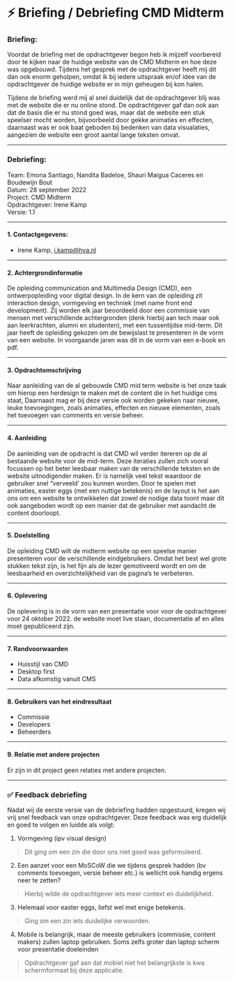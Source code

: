 # ⚡️ Briefing / Debriefing CMD Midterm

### Briefing:

Voordat de briefing met de opdrachtgever begon heb ik mijzelf voorbereid door te kijken naar de huidige website van de CMD Midterm en hoe deze was opgebouwd. Tijdens het gesprek met de opdrachtgever heeft mij dit dan ook enorm geholpen, omdat ik bij iedere uitspraak en/of idee van de opdrachtgever de huidige website er in mijn geheugen bij kon halen.

Tijdens de briefing werd mij al snel duidelijk dat de opdrachtgever blij was met de website die er nu online stond. De opdrachtgever gaf dan ook aan dat de basis die er nu stond goed was, maar dat de website een stuk speelser mocht worden, bijvoorbeeld door gekke animaties en effecten, daarnaast was er ook baat geboden bij bedenken van data visualaties, aangezien de website een groot aantal lange teksten omvat.

<hr>

### Debriefing:

Team: Emona Santiago, Nandita Badeloe, Shauri Maigua Caceres en Boudewijn Bout
<br>
Datum: 28 september 2022
<br>
Project: CMD Midterm
<br>
Opdrachtgever: Irene Kamp
<br>
Versie: 1.1

<hr>

#### 1. Contactgegevens:

* Irene Kamp, i.kamp@hva.nl

<hr>

#### 2. Achtergrondinformatie

De opleiding communication and Multimedia Design (CMD), een ontwerpopleiding voor
digital design. In de kern van de opleiding zit interaction design, vormgeving en techniek
(met name front end development). Zij worden elk jaar beoordeeld door een commissie van
mensen met verschillende achtergronden (denk hierbij aan tech maar ook aan leerkrachten,
alumni en studenten), met een tussentijdse mid-term. Dit jaar heeft de opleiding gekozen om
de bewijslast te presenteren in de vorm van een website. In voorgaande jaren was dit in de
vorm van een e-book en pdf.

<hr>

#### 3. Opdrachtomschrijving

Naar aanleiding van de al gebouwde CMD mid term website is het onze taak om hierop een
herdesign te maken met de content die in het huidige cms staat, Daarnaast mag er bij deze versie ook worden gekeken naar nieuwe, leuke toevoegingen, zoals animaties, effecten en nieuwe elementen, zoals het toevoegen van comments en versie beheer.

<hr>

#### 4. Aanleiding

De aanleiding van de opdracht is dat CMD wil verder itereren op de al bestaande website voor de mid-term. Deze iteraties zullen zich vooral focussen op het beter leesbaar maken van de verschillende teksten en de website uitnodigender maken. Er is namelijk veel tekst waardoor de gebruiker snel “verveeld’ zou kunnen worden. Door te spelen met animaties, easter eggs (met een nuttige betekenis) en de layout is het aan ons om een website te ontwikkelen dat zowel de nodige data toont maar dit ook aangeboden wordt op een manier dat de gebruiker met aandacht de content doorloopt.

<hr>

#### 5. Doelstelling

De opleiding CMD wilt de midterm website op een speelse manier presenteren voor de verschillende eindgebruikers. Omdat het best wel grote stukken tekst zijn, is het fijn als de lezer gemotiveerd wordt en om de leesbaarheid en overzichtelijkheid van de pagina’s te verbeteren.

<hr>

#### 6. Oplevering

De oplevering is in de vorm van een presentatie voor voor de opdrachtgever voor 24 oktober 2022. de website moet live staan, documentatie af en alles moet gepubliceerd zijn.

<hr>

#### 7. Randvoorwaarden

* Huisstijl van CMD
* Desktop first
* Data afkomstig vanuit CMS

<hr>

#### 8. Gebruikers van het eindresultaat

* Commissie
* Developers
* Beheerders

<hr>

#### 9. Relatie met andere projecten

Er zijn in dit project geen relaties met andere projecten.

<hr>

### ✅ Feedback debriefing

Nadat wij de eerste versie van de debriefing hadden opgestuurd, kregen wij vrij snel feedback van onze opdrachtgever. Deze feedback was erg duidelijk en goed te volgen en luidde als volgt:

1. Vormgeving (ipv visual design)

> Dit ging om een zin die door ons niet goed was geformuleerd.

2. Een aanzet voor een MoSCoW die we tijdens gesprek hadden (bv comments toevoegen, versie beheer etc.) is wellicht ook handig ergens neer te zetten?

> Hierbij wilde de opdrachtgever iets meer context en duidelijkheid.

3. Helemaal voor easter eggs, liefst wel met enige betekenis.

> Ging om een zin iets duidelijke verwoorden.

4. Mobile is belangrijk, maar de meeste gebruikers (commissie, content makers) zullen laptop gebruiken. Soms zelfs groter dan laptop scherm voor presentatie doeleinden

> Opdrachtgever gaf aan dat mobiel niet het belangrijkste is kwa schermformaat bij deze applicatie.
